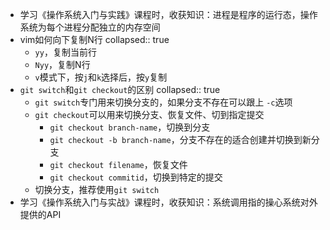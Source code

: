 - 学习《操作系统入门与实践》课程时，收获知识：进程是程序的运行态，操作系统为每个进程分配独立的内存空间
- vim如何向下复制N行
  collapsed:: true
	- `yy`，复制当前行
	- `Nyy`，复制N行
	- `v`模式下，按`j`和`k`选择后，按`y`复制
- `git switch`和`git checkout`的区别
  collapsed:: true
	- `git switch`专门用来切换分支的，如果分支不存在可以跟上 `-c`选项
	- `git checkout`可以用来切换分支、恢复文件、切到指定提交
		- `git checkout branch-name`，切换到分支
		- `git checkout -b branch-name`，分支不存在的适合创建并切换到新分支
		- `git checkout filename`，恢复文件
		- `git checkout commitid`，切换到特定的提交
	- 切换分支，推荐使用`git switch`
- 学习《操作系统入门与实战》课程时，收获知识：系统调用指的操心系统对外提供的API